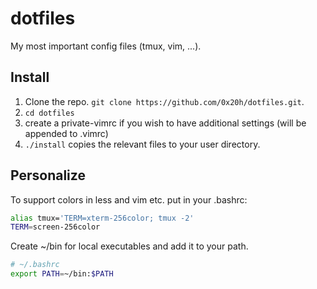 dotfiles
========

My most important config files (tmux, vim, ...).

Install
------------

1. Clone the repo. `git clone https://github.com/0x20h/dotfiles.git`.
2. `cd dotfiles`
3. create a private-vimrc if you wish to have additional settings (will be appended to .vimrc)
4. `./install` copies the relevant files to your user directory.

Personalize
-----------

To support colors in less and vim etc. put in your .bashrc:

```bash
alias tmux='TERM=xterm-256color; tmux -2'
TERM=screen-256color
```

Create ~/bin for local executables and add it to your path.

```bash
# ~/.bashrc
export PATH=~/bin:$PATH
```
